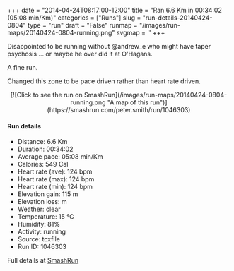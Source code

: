 +++
date = "2014-04-24T08:17:00-12:00"
title = "Ran 6.6 Km in 00:34:02 (05:08 min/Km)"
categories = ["Runs"]
slug = "run-details-20140424-0804"
type = "run"
draft = "False"
runmap = "/images/run-maps/20140424-0804-running.png"
svgmap = '<polyline points="1 59, 0 59, 1 58, 9 49, 20 45, 27 48, 27 48, 33 43, 34 41, 41 41, 55 41, 60 42, 74 54, 81 57, 93 59, 100 58, 89 59, 81 57, 75 55, 61 43, 54 41, 48 41, 41 41, 34 41, 33 43, 28 47, 27 47, 20 44, 14 46, 7 49, 2 55">'
+++

Disappointed to be running without @andrew_e who might have taper psychosis ... or maybe he over did it at O'Hagans. 

A fine run. 

Changed this zone to be pace driven rather than heart rate driven. 



<!--more-->

<center>
[![Click to see the run on SmashRun](/images/run-maps/20140424-0804-running.png "A map of this run")](https://smashrun.com/peter.smith/run/1046303)
</center>

#### Run details

* Distance: 6.6 Km
* Duration: 00:34:02
* Average pace: 05:08 min/Km
* Calories: 549 Cal
* Heart rate (ave): 124 bpm
* Heart rate (max): 124 bpm
* Heart rate (min): 124 bpm
* Elevation gain: 115 m
* Elevation loss:  m
* Weather: clear
* Temperature: 15 &deg;C
* Humidity: 81%
* Activity: running
* Source: tcxfile
* Run ID: 1046303

Full details at [SmashRun](https://smashrun.com/peter.smith/run/1046303)